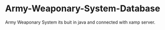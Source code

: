 # Army-Weaponary-System-Database
Army Weaponary System its buit in java and connected with xamp server.
